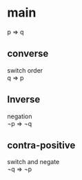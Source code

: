 # main
p ⇒ q

## converse
switch order<br>
q ⇒ p

## Inverse
negation<br>
¬p ⇒ ¬q

## contra-positive
switch and negate<br>
¬q ⇒ ¬p